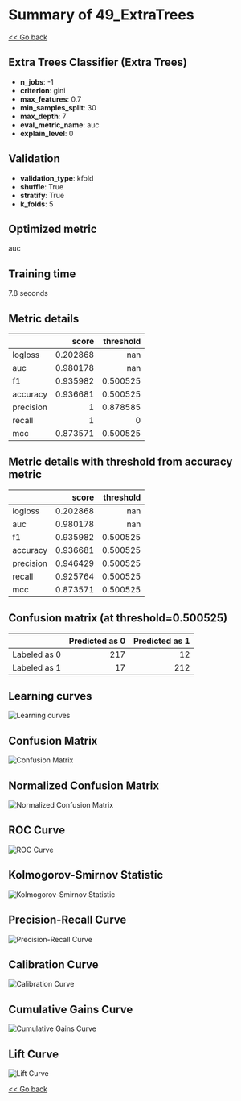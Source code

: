 # Summary of 49_ExtraTrees

[<< Go back](../README.md)


## Extra Trees Classifier (Extra Trees)
- **n_jobs**: -1
- **criterion**: gini
- **max_features**: 0.7
- **min_samples_split**: 30
- **max_depth**: 7
- **eval_metric_name**: auc
- **explain_level**: 0

## Validation
 - **validation_type**: kfold
 - **shuffle**: True
 - **stratify**: True
 - **k_folds**: 5

## Optimized metric
auc

## Training time

7.8 seconds

## Metric details
|           |    score |   threshold |
|:----------|---------:|------------:|
| logloss   | 0.202868 |  nan        |
| auc       | 0.980178 |  nan        |
| f1        | 0.935982 |    0.500525 |
| accuracy  | 0.936681 |    0.500525 |
| precision | 1        |    0.878585 |
| recall    | 1        |    0        |
| mcc       | 0.873571 |    0.500525 |


## Metric details with threshold from accuracy metric
|           |    score |   threshold |
|:----------|---------:|------------:|
| logloss   | 0.202868 |  nan        |
| auc       | 0.980178 |  nan        |
| f1        | 0.935982 |    0.500525 |
| accuracy  | 0.936681 |    0.500525 |
| precision | 0.946429 |    0.500525 |
| recall    | 0.925764 |    0.500525 |
| mcc       | 0.873571 |    0.500525 |


## Confusion matrix (at threshold=0.500525)
|              |   Predicted as 0 |   Predicted as 1 |
|:-------------|-----------------:|-----------------:|
| Labeled as 0 |              217 |               12 |
| Labeled as 1 |               17 |              212 |

## Learning curves
![Learning curves](learning_curves.png)
## Confusion Matrix

![Confusion Matrix](confusion_matrix.png)


## Normalized Confusion Matrix

![Normalized Confusion Matrix](confusion_matrix_normalized.png)


## ROC Curve

![ROC Curve](roc_curve.png)


## Kolmogorov-Smirnov Statistic

![Kolmogorov-Smirnov Statistic](ks_statistic.png)


## Precision-Recall Curve

![Precision-Recall Curve](precision_recall_curve.png)


## Calibration Curve

![Calibration Curve](calibration_curve_curve.png)


## Cumulative Gains Curve

![Cumulative Gains Curve](cumulative_gains_curve.png)


## Lift Curve

![Lift Curve](lift_curve.png)



[<< Go back](../README.md)
